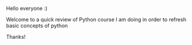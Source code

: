 Hello everyone :)

Welcome to a quick review of Python course I am doing in order to refresh basic concepts of python

Thanks!